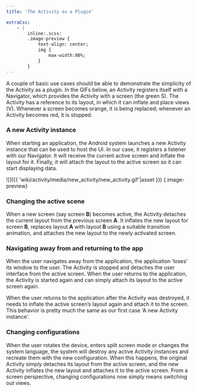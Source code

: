 ```yaml
---
title: 'The Activity as a Plugin'

extraCss:
    - |
        inline:.scss:
        .image-preview {
            text-align: center; 
            img {
                max-width:80%;
            }    
        }
---
```


A couple of basic use cases should be able to demonstrate the simplicity of 
the Activity as a plugin.
In the GIFs below, an Activity registers itself with a Navigator, which provides
the Activity with a screen (the green S).
The Activity has a reference to its layout, in which it can inflate and place 
views (V).
Whenever a screen becomes orange, it is being replaced; whenever an Activity 
becomes red, it is stopped.

### A new Activity instance

When starting an application, the Android system launches a new Activity 
instance that can be used to host the UI.
In our case, it registers a listener with our Navigator.
It will receive the current active screen and inflate the layout for it.
Finally, it will attach the layout to the active screen so it can start
displaying data.

![]({{ 'wiki/activity/media/new_activity/new_activity.gif'|asset }})
{.image-preview}

### Changing the active scene

When a new screen (say screen **B**) becomes active, the Activity detaches the 
current layout from the previous screen **A**.
It inflates the new layout for screen **B**, replaces layout **A** with layout 
**B** using a suitable transition animation, and attaches the new layout to the 
newly activated screen.

<!--TODO GIF-->

### Navigating away from and returning to the app

When the user navigates away from the application, the application ‘loses’ its 
window to the user.
The Activity is stopped and detaches the user interface from the active screen.
When the user returns to the application, the Activity is started again and can
simply attach its layout to the active screen again.

<!--TODO GIF-->

When the user returns to the application after the Activity was destroyed, it 
needs to inflate the active screen’s layout again and attach it to the screen.
This behavior is pretty much the same as our first case ‘A new Activity 
instance’.

<!--TODO GIF-->

### Changing configurations

When the user rotates the device, enters split screen mode or changes the system 
language, the system will destroy any active Activity instances and recreate 
them with the new configuration.
When this happens, the original Activity simply detaches its layout from the 
active screen, and the new Activity inflates the new layout and attaches it to 
the active screen.
From a screen perspective, changing configurations now simply means switching
out views.

